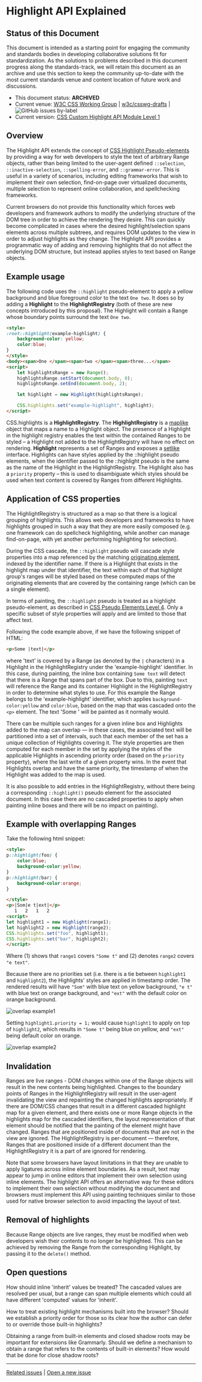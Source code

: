 # Highlight API Explained

## Status of this Document
This document is intended as a starting point for engaging the community and standards bodies in developing collaborative solutions fit for standardization. As the solutions to problems described in this document progress along the standards-track, we will retain this document as an archive and use this section to keep the community up-to-date with the most current standards venue and content location of future work and discussions.
* This document status: **ARCHIVED**
* Current venue: [W3C CSS Working Group](https://www.w3.org/Style/CSS/) | [w3c/csswg-drafts](https://github.com/w3c/csswg-drafts) | ![GitHub issues by-label](https://img.shields.io/github/issues/w3c/csswg-drafts/css-highlight-api-1)
* Current version: [CSS Custom Highlight API Module Level 1](https://drafts.csswg.org/css-highlight-api-1/)

## Overview

The Highlight API extends the concept of [CSS Highlight Pseudo-elements](https://drafts.csswg.org/css-pseudo-4/#highlight-pseudos) by providing a way for web developers to style the text of arbitrary Range objects, rather than being limited to the user-agent defined ```::selection```, ```::inactive-selection```, ```::spelling-error```, and ```::grammar-error```. This is useful in a variety of scenarios, including editing frameworks that wish to implement their own selection, find-on-page over virtualized documents, multiple selection to represent online collaboration, and spellchecking frameworks.

Current browsers do not provide this functionality which forces web developers and framework authors to modify the underlying structure of the DOM tree in order to achieve the rendering they desire. This can quickly become complicated in cases where the desired highlight/selection spans elements across multiple subtrees, and requires DOM updates to the view in order to adjust highlights as they change. The Highlight API provides a programmatic way of adding and removing highlights that do not affect the underlying DOM structure, but instead applies styles to text based on Range objects.

## Example usage

The following code uses the ```::highlight``` pseudo-element to apply a yellow background and blue foreground color to the text ```One two```. It does so by adding a **Highlight** to the **HighlightRegistry** (both of these are new concepts introduced by this proposal). The Highlight will contain a Range whose boundary points surround the text ```One two```.

```html
<style>
:root::highlight(example-highlight) {
    background-color: yellow;
    color:blue;
}
</style>
<body><span>One </span><span>two </span><span>three...</span>
<script>
    let highlightsRange = new Range();
    highlightsRange.setStart(document.body, 0);
    highlightsRange.setEnd(document.body, 2);

    let highlight = new Highlight(highlightsRange);

    CSS.highlights.set("example-highlight", highlight);
</script>
```

CSS.highlights is a **HighlightRegistry**. The **HighlightRegistry** is a [maplike](https://heycam.github.io/webidl/#idl-maplike) object that maps a name to a Highlight object. The presence of a Highlight in the highlight registry enables the text within the contained Ranges to be styled – a Highlight not added to the HighlightRegistry will have no effect on rendering. **Highlight** represents a set of Ranges and exposes a [setlike](https://heycam.github.io/webidl/#idl-setlike) interface. Highlights can have styles applied by the ::highlight pseudo elements, when the identifier passed to the ::highlight pseudo is the same as the name of the Highlight in the HighlightRegistry. The Highlight also has a `priority` property – this is used to disambiguate which styles should be used when text content is covered by Ranges from different Highlights.

## Application of CSS properties

The HighlightRegistry is structured as a map so that there is a logical grouping of highlights. This allows web developers and frameworks to have highlights grouped in such a way that they are more easily composed (e.g. one framework can do spellcheck highlighting, while another can manage find-on-page, with yet another performing highlighting for selection).

During the CSS cascade, the ```::highlight``` pseudo will cascade style properties into a map referenced by the matching [originating element](https://drafts.csswg.org/selectors-4/#originating-element), indexed by the identifier name. If there is a Highlight that exists in the highlight map under that identifier, the text within each of that highlight group's ranges will be styled based on these computed maps of the originating elements that are covered by the containing range (which can be a single element).

In terms of painting, the ```::highlight``` pseudo is treated as a highlight pseudo-element, as described in [CSS Pseudo Elements Level 4](https://drafts.csswg.org/css-pseudo-4/#highlight-pseudos). Only a specific subset of style properties will apply and are limited to those that affect text.

Following the code example above, if we have the following snippet of HTML:

```html
<p>Some |text|</p>
```

where 'text' is covered by a Range (as denoted by the ```|``` characters) in a Highlight in the HighlightRegistry under the 'example-highlight' identifier. In this case, during painting, the inline box containing ```Some text``` will detect that there is a Range that spans part of the box. Due to this, painting ```text``` will reference the Range and its container  Highlight in the HighlightRegistry in order to determine what styles to use. For this example the Range belongs to the 'example-highlight' identifier, which applies ```background-color:yellow``` and ```color:blue```, based on the map that was cascaded onto the ```<p>``` element. The text 'Some ' will be painted as it normally would.

There can be multiple such ranges for a given inline box and Highlights added to the map can overlap &mdash; in these cases, the associated text will be partitioned into a set of intervals, such that each member of the set has a unique collection of Highlights covering it. The style properties are then computed for each member in the set by applying the styles of the applicable Highlights in ascending priority order (based on the ```priority``` property), where the last write of a given property wins. In the event that Highlights overlap and have the same priority, the timestamp of when the Highlight was added to the map is used.

It is also possible to add entries in the HighlightRegistry, without there being a corresponding ```::highlight()``` pseudo element for the associated document. In this case there are no cascaded properties to apply when painting inline boxes and there will be no impact on painting).

## Example with overlapping Ranges

Take the following html snippet:
```html
<style>
p::highlight(foo) {
    color:blue;
    background-color:yellow;
}
p::highlight(bar) {
    background-color:orange;
}

</style>
<p>|Som|e t|ext|</p>
   1   2   1   2
<script>
let highlight1 = new Highlight(range1);
let highlight2 = new Highlight(range2);
CSS.highlights.set("foo", highlight1);
CSS.highlights.set("bar", highlight2);
</script>
```
Where (1) shows that ```range1``` covers ```"Some t"``` and (2) denotes ```range2``` covers ```"e text"```.

Because there are no priorities set (i.e. there is a tie between ```highlight1``` and ```highlight2```), the Highlights' styles are applied in timestamp order. The rendered results will have ```"Som"``` with blue text on yellow background, ```"e t"``` with blue text on orange background, and ```"ext"``` with the default color on orange background.

![overlap example1](overlap_example1.png)

Setting ```highlight1.priority = 1;``` would cause ```highlight1``` to apply on top of ```highlight2```, which results in ```"Some t"``` being blue on yellow, and ```"ext"``` being default color on orange.

![overlap example2](overlap_example2.png)

## Invalidation

Ranges are live ranges - DOM changes within one of the Range objects will result in the new contents being highlighted. Changes to the boundary points of Ranges in the HighlightRegistry will result in the user-agent invalidating the view and repainting the changed highlights appropriately. If there are DOM/CSS changes that result in a different cascaded highlight map for a given element, and there exists one or more Range objects in the highlights map for the cascaded identifiers, the layout representation of that element should be notified that the painting of the element might have changed. Ranges that are positioned inside of documents that are not in the view are ignored. The HighlightRegistry is per-document &mdash; therefore, Ranges that are positioned inside of a different document than the HighlightRegistry it is a part of are ignored for rendering.

Note that some browsers have layout limitations in that they are unable to apply ligatures across inline element boundaries.  As a result, text may appear to jump in online editors that implement their own selection using inline elements.  The highlight API offers an alternative way for these editors to implement their own selection without modifying the document and browsers must implement this API using painting techniques similar to those used for native browser selection to avoid impacting the layout of text.

## Removal of highlights

Because Range objects are live ranges, they must be modified when web developers wish their contents to no longer be highlighted. This can be achieved by removing the Range from the corresponding Highlight, by passing it to the ```delete()``` method.

## Open questions

How should inline 'inherit' values be treated? The cascaded values are resolved per usual, but a range can span multiple elements which could all have different 'computed' values for 'inherit'.

How to treat existing highlight mechanisms built into the browser?  Should we establish a priority order for those so its clear how the author can defer to or override those built-in highlights?

Obtaining a range from built-in elements and closed shadow roots may be important for extensions like Grammarly.  Should we define a mechanism to obtain a range that refers to the contents of built-in elements?  How would that be done for close shadow roots?

---
[Related issues](https://github.com/MicrosoftEdge/MSEdgeExplainers/labels/Highlight%20API) | [Open a new issue](https://github.com/MicrosoftEdge/MSEdgeExplainers/issues/new?title=%5BHighlight%20API%5D)
